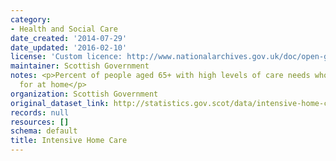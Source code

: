 ```yaml
---
category:
- Health and Social Care
date_created: '2014-07-29'
date_updated: '2016-02-10'
license: 'Custom licence: http://www.nationalarchives.gov.uk/doc/open-government-licence/version/3/'
maintainer: Scottish Government
notes: <p>Percent of people aged 65+ with high levels of care needs who are cared
  for at home</p>
organization: Scottish Government
original_dataset_link: http://statistics.gov.scot/data/intensive-home-care
records: null
resources: []
schema: default
title: Intensive Home Care
---
```

